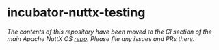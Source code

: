 # incubator-nuttx-testing

*The contents of this repository have been moved to the CI section of the main Apache NuttX OS [repo](https://github.com/apache/incubator-nuttx/tree/master/tools/ci).  Please file any issues and PRs there.*
